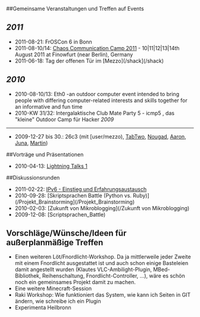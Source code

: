 ##Gemeinsame Veranstaltungen und Treffen auf Events



*2011*
----
* 2011-08-21: FrOSCon 6 in Bonn
* 2011-08-10/14: [Chaos Communication Camp 2011](/camp2011) - 10|11|12|13|14th August 2011 at Finowfurt (near Berlin), Germany
* 2011-06-18: Tag der offenen Tür im [Mezzo](/shack](/shack)

*2010*
----
* 2010-08-10/13: Eth0 -an outdoor computer event intended to bring people with differing computer-related interests and skills together for an informative and fun time
* 2010-KW 31/32: Intergalaktische Club Mate Party 5 - icmp5 , das "kleine" Outdoor Camp für Hacker
*2009*
----
* 2009-12-27 bis 30.: 26c3 (mit [user/mezzo), [TabTwo](/user/TabTwo), [Nougad](/user/Nougad), [Aaron](/user/Aaron), [Juna](/user/Juna), [Martin](/user/f0i))


##Vorträge und Präsentationen

* 2010-04-13: [Lightning Talks 1](/Lightning_Talks_1)


##Diskussionsrunden

* 2011-02-22: [IPv6 - Einstieg und Erfahrungsaustausch](/Projekt_ipv6)
* 2010-09-28: [Skriptsprachen Battle (Python vs. Ruby)](/Projekt_Brainstorming](/Projekt_Brainstorming)
* 2010-02-03: [Zukunft von Mikroblogging](/Zukunft von Mikroblogging)
* 2009-12-08: [Scriptsprachen_Battle)



## Vorschläge/Wünsche/Ideen für außerplanmäßige Treffen
* Einen weiteren Löt/Fnordlicht-Workshop. Da ja mittlerweile jeder Zweite mit einem Fnordlicht ausgestattet ist und auch schon einige Basteleien damit angestellt wurden (Klautes VLC-Ambilight-Plugin, MBed-Bibliothek, Reihenschaltung, Fnordlicht-Controller, ...), wäre es schön noch ein gemeinsames Projekt damit zu machen.
* Eine weitere Minecraft-Session
* Raki Workshop: Wie funktioniert das System, wie kann ich Seiten in GIT ändern, wie schreibe ich ein Plugin
* Experimenta Heilbronn